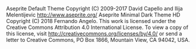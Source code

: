 Aseprite Default Theme
 Copyright (C) 2009-2017 David Capello and Ilija Melentijevic
 http://www.aseprite.org/
Aseprite Minimal Dark Theme HD Copyright (C) 2018 Fernando Angelo.
This work is licensed under the Creative Commons Attribution 4.0 
International License. To view a copy of this license, visit
http://creativecommons.org/licenses/by/4.0/ or send a letter to
Creative Commons, PO Box 1866, Mountain View, CA 94042, USA.
